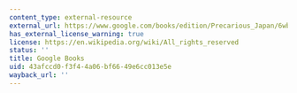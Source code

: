 ```yaml
---
content_type: external-resource
external_url: https://www.google.com/books/edition/Precarious_Japan/6wbMAgAAQBAJ?hl=en&gbpv=1&dq=Precarious+Japan&printsec=frontcover
has_external_license_warning: true
license: https://en.wikipedia.org/wiki/All_rights_reserved
status: ''
title: Google Books
uid: 43afccd0-f3f4-4a06-bf66-49e6cc013e5e
wayback_url: ''
---
```

